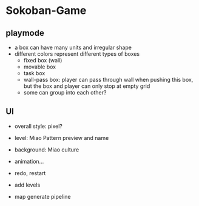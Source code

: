 # Sokoban-Game

## playmode
- a box can have many units and irregular shape
- different colors represent different types of boxes
  - fixed box (wall)
  - movable box
  - task box
  - wall-pass box: player can pass through wall when pushing this box, but the box and player can only stop at empty grid
  - some can group into each other?


## UI
- overall style: pixel?
- level: Miao Pattern preview and name
- background: Miao culture
- animation...
- redo, restart


- add levels
- map generate pipeline